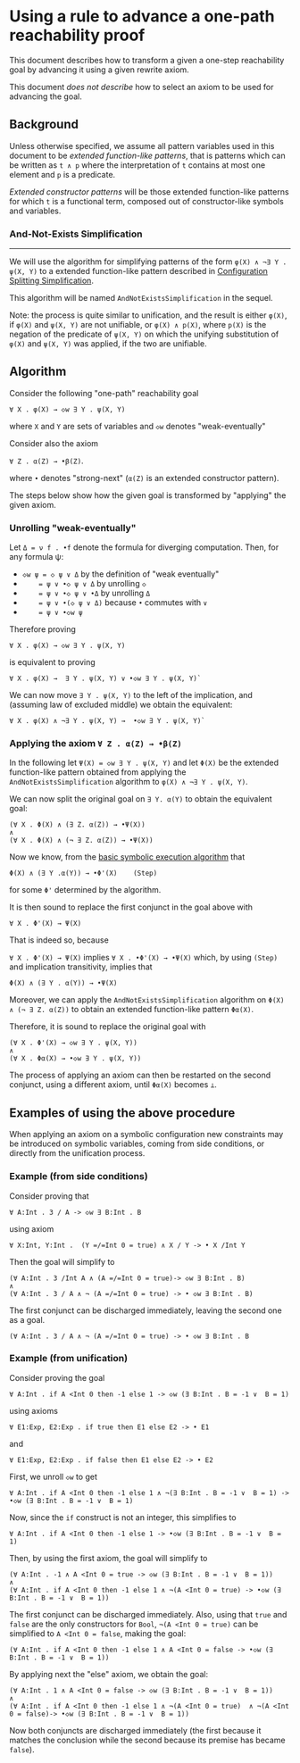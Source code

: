 Using a rule to advance a one-path reachability proof
=====================================================

This document describes how to transform a given a one-step reachability goal
by advancing it using a given rewrite axiom.

This document *does not describe* how to select an axiom to be used for
advancing the goal.

Background
----------

Unless otherwise specified, we assume all pattern variables used in this
document to be _extended function-like patterns_, that is patterns which
can be written as `t ∧ p` where the interpretation of `t` contains at most one
element and `p` is a predicate.

_Extended constructor patterns_ will be those extended function-like patterns
for which `t` is a functional term, composed out of constructor-like symbols
and variables.

### And-Not-Exists Simplification
---------------------------------

We will use the algorithm for simplifying patterns of the form
`φ(X) ∧ ¬∃ Y . ψ(X, Y)`
to a extended function-like pattern described in
[Configuration Splitting Simplification](2018-11-08-Configuration-Splitting-Simplification.md).

This algorithm will be named `AndNotExistsSimplification` in the sequel.

Note: the process is quite similar to unification, and the result is either
`φ(X)`, if `φ(X)` and `ψ(X, Y)` are not unifiable, or
`φ(X) ∧ p(X)`, where `p(X)` is the negation of the predicate of `ψ(X, Y)`
on which the unifying substitution of `φ(X)` and `ψ(X, Y)` was applied, if
the two are unifiable.


Algorithm
---------

Consider the following "one-path" reachability goal

```
∀ X . φ(X) → ◇w ∃ Y . ψ(X, Y)
```
where `X` and `Y` are sets of variables and `◇w` denotes "weak-eventually"

Consider also the axiom

`∀ Z . α(Z) → •β(Z)`.

where `•` denotes "strong-next" (`α(Z)` is an extended constructor pattern).

The steps below show how the given goal is transformed by "applying" the
given axiom.


### Unrolling "weak-eventually"

Let `Δ = ν f . •f` denote the formula for diverging computation.
Then,  for any formula ψ:

- `◇w ψ = ◇ ψ ∨ Δ` by the definition of "weak eventually"
- `    = ψ ∨ •◇ ψ ∨ Δ` by unrolling `◇`
- `    = ψ ∨ •◇ ψ ∨ •Δ` by unrolling `Δ`
- `    = ψ ∨ •(◇ ψ ∨ Δ)`
  because `•` commutes with `∨`
- `    = ψ ∨ •◇w ψ`


Therefore proving
```
∀ X . φ(X) → ◇w ∃ Y . ψ(X, Y)
```
is equivalent to proving
```
∀ X . φ(X) →  ∃ Y . ψ(X, Y) ∨ •◇w ∃ Y . ψ(X, Y)`
```

We can now move `∃ Y . ψ(X, Y)` to the left of the implication,
and (assuming law of excluded middle) we obtain the equivalent:
```
∀ X . φ(X) ∧ ¬∃ Y . ψ(X, Y) →  •◇w ∃ Y . ψ(X, Y)`
```


### Applying the axiom `∀ Z . α(Z) → •β(Z)`

In the following let `Ψ(X) = ◇w ∃ Y . ψ(X, Y)` and let `Φ(X)` be the extended
function-like pattern obtained from applying the
`AndNotExistsSimplification` algorithm to `φ(X) ∧ ¬∃ Y . ψ(X, Y)`.

We can now split the original goal on `∃ Y. α(Y)` to obtain
the equivalent goal:

```
(∀ X . Φ(X) ∧ (∃ Z. α(Z)) → •Ψ(X))
∧
(∀ X . Φ(X) ∧ (¬ ∃ Z. α(Z)) → •Ψ(X))
```

Now we know, from the [basic symbolic execution algorithm](2018-11-08-Applying-Axioms.md)
that
```
Φ(X) ∧ (∃ Y .α(Y)) → •Φ'(X)    (Step)
```
for some `Φ'` determined by the algorithm.

It is then sound to replace the first conjunct in the goal above with
```
∀ X . Φ'(X) → Ψ(X)
```

That is indeed so, because

`∀ X . Φ'(X) → Ψ(X)` implies `∀ X . •Φ'(X) → •Ψ(X)`
which, by using `(Step)` and implication transitivity, implies that
```
Φ(X) ∧ (∃ Y . α(Y)) → •Ψ(X)
```

Moreover, we can apply the `AndNotExistsSimplification` algorithm on
`Φ(X) ∧ (¬ ∃ Z. α(Z))` to obtain an extended function-like pattern `Φα(X)`.


Therefore, it is sound to replace the original goal with
```
(∀ X . Φ'(X) → ◇w ∃ Y . ψ(X, Y))
∧
(∀ X . Φα(X) → •◇w ∃ Y . ψ(X, Y))
```

The process of applying an axiom can then be restarted on the second conjunct,
using a different axiom, until `Φα(X)` becomes `⊥`.

Examples of using the above procedure
-------------------------------------

When applying an axiom on a symbolic configuration new constraints may be
introduced on symbolic variables, coming from side conditions, or directly
from the unification process.

### Example (from side conditions)

Consider proving that
```
∀ A:Int . 3 / A -> ◇w ∃ B:Int . B
```

using axiom
```
∀ X:Int, Y:Int .  (Y =/=Int 0 = true) ∧ X / Y -> • X /Int Y
```

Then the goal will simplify to
```
(∀ A:Int . 3 /Int A ∧ (A =/=Int 0 = true)-> ◇w ∃ B:Int . B)
∧
(∀ A:Int . 3 / A ∧ ¬ (A =/=Int 0 = true) -> • ◇w ∃ B:Int . B)
```

The first conjunct can be discharged immediately, leaving the second
one as a goal.
```
(∀ A:Int . 3 / A ∧ ¬ (A =/=Int 0 = true) -> • ◇w ∃ B:Int . B
```

### Example (from unification)

Consider proving the goal
```
∀ A:Int . if A <Int 0 then -1 else 1 -> ◇w (∃ B:Int . B = -1 ∨  B = 1)
```

using axioms
```
∀ E1:Exp, E2:Exp . if true then E1 else E2 -> • E1
```
and
```
∀ E1:Exp, E2:Exp . if false then E1 else E2 -> • E2
```

First, we unroll `◇w` to get
```
∀ A:Int . if A <Int 0 then -1 else 1 ∧ ¬(∃ B:Int . B = -1 ∨  B = 1) -> •◇w (∃ B:Int . B = -1 ∨  B = 1)
```

Now, since the `if` construct is not an integer, this simplifies to
```
∀ A:Int . if A <Int 0 then -1 else 1 -> •◇w (∃ B:Int . B = -1 ∨  B = 1)
```


Then, by using the first axiom, the goal will simplify to
```
(∀ A:Int . -1 ∧ A <Int 0 = true -> ◇w (∃ B:Int . B = -1 ∨  B = 1))
∧
(∀ A:Int . if A <Int 0 then -1 else 1 ∧ ¬(A <Int 0 = true) -> •◇w (∃ B:Int . B = -1 ∨  B = 1))
```

The first conjunct can be discharged immediately. Also, using that `true` and
`false` are the only constructors for `Bool`, `¬(A <Int 0 = true)` can
be simplified to `A <Int 0 = false`, making the goal:
```
(∀ A:Int . if A <Int 0 then -1 else 1 ∧ A <Int 0 = false -> •◇w (∃ B:Int . B = -1 ∨  B = 1))
```

By applying next the "else" axiom,  we obtain the goal:
```
(∀ A:Int . 1 ∧ A <Int 0 = false -> ◇w (∃ B:Int . B = -1 ∨  B = 1))
∧
(∀ A:Int . if A <Int 0 then -1 else 1 ∧ ¬(A <Int 0 = true)  ∧ ¬(A <Int 0 = false)-> •◇w (∃ B:Int . B = -1 ∨  B = 1))
```

Now both conjuncts are discharged immediately
(the first because it matches the conclusion while the second because
its premise has became `false`).

